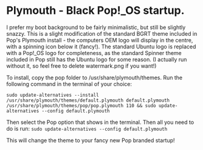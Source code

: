 # Plymouth - Black Pop!_OS startup.

I prefer my boot background to be fairly minimalistic, but still be slightly snazzy. This is a slight modification of the standard BGRT theme included in Pop's Plymouth install - the computers OEM logo will display in the centre, with a spinning icon below it (fancy!). The standard Ubuntu logo is replaced with a Pop!_OS logo for completeness, as the standard Spinner theme included in Pop still has the Ubuntu logo for some reason. (I actually run without it, so feel free to delete watermark.png if you want!)

To install, copy the pop folder to /usr/share/plymouth/themes. Run the following command in the terminal of your choice:

`sudo update-alternatives --install /usr/share/plymouth/themes/default.plymouth default.plymouth /usr/share/plymouth/themes/pop/pop.plymouth 110 && sudo update-alternatives --config default.plymouth`

Then select the Pop option that shows in the terminal. Then all you need to do is run:
`sudo update-alternatives --config default.plymouth`

This will change the theme to your fancy new Pop branded startup!
